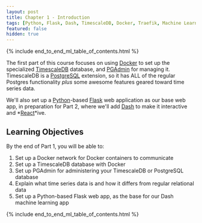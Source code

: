 ```yaml
---
layout: post
title: Chapter 1 - Introduction
tags: [Python, Flask, Dash, TimescaleDB, Docker, Traefik, Machine Learning]
featured: false
hidden: true
---
```


{% include end_to_end_ml_table_of_contents.html %}

The first part of this course focuses on using [Docker](https://www.docker.com/) to set up the specialized [TimescaleDB](https://www.timescale.com/) database, and [PGAdmin](https://www.pgadmin.org/) for managing it. TimescaleDB is a [PostgreSQL](https://www.postgresql.org/) extension, so it has ALL of the regular Postgres functionality *plus* some awesome features geared toward time series data.

We'll also set up a [Python](https://www.python.org/)-based [Flask](https://flask.palletsprojects.com/) web application as our base web app, in preparation for Part 2, where we'll add [Dash](https://dash.plotly.com/) to make it interactive and *[React](https://reactjs.org/)*ive.

## Learning Objectives

By the end of Part 1, you will be able to:

1. Set up a Docker network for Docker containers to communicate
1. Set up a TimescaleDB database with Docker
1. Set up PGAdmin for administering your TimescaleDB or PostgreSQL database
1. Explain what time series data is and how it differs from regular relational data
1. Set up a Python-based Flask web app, as the base for our Dash machine learning app

{% include end_to_end_ml_table_of_contents.html %}

